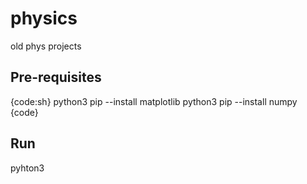# physics
 old phys projects

## Pre-requisites

{code:sh}
python3 pip --install matplotlib
python3 pip --install numpy
{code}

## Run 
pyhton3 <filename>
